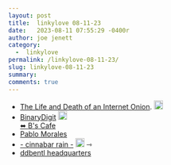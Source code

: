 ```yaml
---
layout: post
title:  linkylove 08-11-23
date:   2023-08-11 07:55:29 -0400r
author: joe jenett
category:
  -  linkylove
permalink: /linkylove-08-11-23/
slug: linkylove-08-11-23
summary: 
comments: true
---
```

<ul class="linkylove">
	<li><a title="The Life and Death of an Internet Onion" href="https://the-life-and-death-of-an-internet-onion.com/">The Life and Death of an Internet Onion</a>. <a class="normaltext" title="source" href="https://waxy.org/2023/08/the-life-and-death-of-an-internet-onion/"><img src="https://iwebthings.joejenett.com/images/left-arrow.png" alt="" width="18"></a></li>
	<li><a title="BinaryDigit" href="https://binarydigit.neocities.org/">BinaryDigit</a> <a class="normaltext" title="source" href="https://cs.sjoy.lol/"><img src="https://iwebthings.joejenett.com/images/left-arrow.png" alt="" width="18"><br>⬌ <a title="BinaryDigit's Cafe" href="https://binarydigit.cafe/">B's Cafe</a></li>
	<li><a title="Pablo Morales" href="https://lifeofpablo.com/">Pablo Morales</a></li>
	<li><a title="Dime" href="https://rainy.gay/">- cinnabar rain -</a> <a class="normaltext" title="source" href="https://search.marginalia.nu/explore/random"><img src="https://iwebthings.joejenett.com/images/left-arrow.png" alt="" width="18"></a> <span title="led to site shown below">⇾</span></li>
	<li><a title="bentl" href="https://ddbentl.com/">ddbentl headquarters</a></li>
</ul>
<a href="https://brid.gy/publish/mastodon"></a>